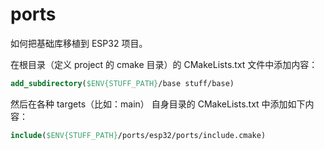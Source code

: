 # ports

如何把基础库移植到 ESP32 项目。

在根目录（定义 project 的 cmake 目录）的 CMakeLists.txt 文件中添加内容：

```cmake
add_subdirectory($ENV{STUFF_PATH}/base stuff/base)
```

然后在各种 targets（比如：main） 自身目录的 CMakeLists.txt 中添加如下内容：

```cmake
include($ENV{STUFF_PATH}/ports/esp32/ports/include.cmake)
```
